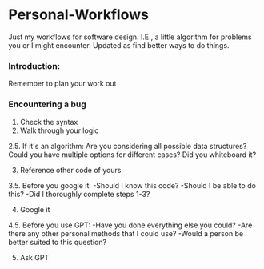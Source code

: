 # Personal-Workflows
Just my workflows for software design. I.E., a little algorithm for problems you or I might encounter. Updated as find better ways to do things. 

### Introduction:
Remember to plan your work out

### Encountering a bug
1. Check the syntax 
2. Walk through your logic

2.5. If it's an algorithm:
Are you considering all possible data structures?
Could you have multiple options for different cases?
Did you whiteboard it?

3. Reference other code of yours

3.5. Before you google it:
-Should I know this code?
-Should I be able to do this?
-Did I thoroughly complete steps 1-3?

4. Google it

4.5. Before you use GPT:
-Have you done everything else you could?
-Are there any other personal methods that I could use?
-Would a person be better suited to this question?

5. Ask GPT
